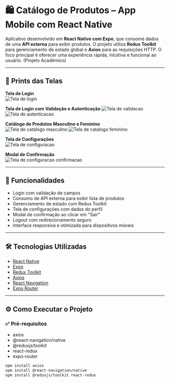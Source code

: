 # 🛍️ Catálogo de Produtos – App Mobile com React Native

Aplicativo desenvolvido em **React Native com Expo**, que consome dados de uma **API externa** para exibir produtos. O projeto utiliza **Redux Toolkit** para gerenciamento de estado global e **Axios** para as requisições HTTP. O foco principal é oferecer uma experiência rápida, intuitiva e funcional ao usuário.
(Projeto Acadêmico)

---

## 📱 Prints das Telas

**Tela de Login**  
![Tela de login](assets/prints-readme/login.png)

**Tela de Login com Validação e Autenticação**
![Tela de validacao](assets/prints-readme/login-vazio.png)
![Tela de autenticacao](assets/prints-readme/login-invalido.png)

**Catálogo de Produtos Masculino e Feminino**  
![Tela de catalogo masculino](assets/prints-readme/catalogo-produtos-masculino.png)
![Tela de catalogo feminino](assets/prints-readme/catalogo-produtos-feminino.png)

**Tela de Configurações**  
![Tela de configuracao](assets/prints-readme/configuracao-perfil.png)

**Modal de Confirmação**  
![Tela de configuracao confirmacao](assets/prints-readme/config-confirmacao.png)

---

## 🚀 Funcionalidades

- Login com validação de campos
- Consumo de API externa para exibir lista de produtos
- Gerenciamento de estado com Redux Toolkit
- Tela de configurações com dados do perfil
- Modal de confirmação ao clicar em "Sair"
- Logout com redirecionamento seguro
- Interface responsiva e otimizada para dispositivos móveis

---

## 🛠️ Tecnologias Utilizadas

- [React Native](https://reactnative.dev/)
- [Expo](https://expo.dev/)
- [Redux Toolkit](https://redux-toolkit.js.org/)
- [Axios](https://axios-http.com/)
- [React Navigation](https://reactnavigation.org/)
- [Expo Router](https://expo.dev/router)

---

## ⚙️ Como Executar o Projeto

### ✅ Pré-requisitos

- axios
- @react-navigation/native
- @reduxjs/toolkit
- react-redux
- expo-router


```bash
npm install axios
npm install @react-navigation/native
npm install @reduxjs/toolkit react-redux


